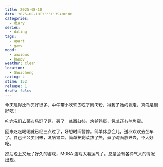 ```yaml
---
title: 2025-08-10
date: 2025-08-10T23:31:35+08:00
categories:
  - diary
series:
  - dating
tags:
  - apart
  - game
mood:
  - anxious
  - happy
weather: clear
location:
  - Shuicheng
rating: 2
stime: 152
release: 1
draft: false
---
```

今天睡得比昨天好很多，中午带小欢欢去吃了鹅肉粉，得到了她的肯定。真的是很好吃！

吃完我们去菜市场逛了逛，买了一些西红柿，烤鹌鹑蛋，黄瓜还有羊角蜜。

回来吃吃喝喝就已经三点过了，好想时间暂停。简单休息会儿，送小欢欢去坐车了。自己坐公交回来，没啥胃口。简单把剩菜热了热，煮了碗面放进去，不大好吃。

然后晚上又玩了好久的游戏，MOBA 游戏太看运气了。总是会有各种气人的情况出现。